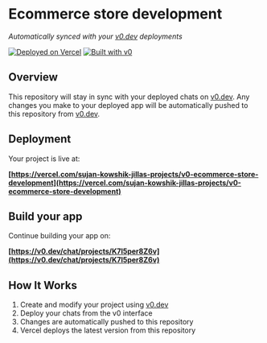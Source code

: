 # Ecommerce store development

*Automatically synced with your [v0.dev](https://v0.dev) deployments*

[![Deployed on Vercel](https://img.shields.io/badge/Deployed%20on-Vercel-black?style=for-the-badge&logo=vercel)](https://vercel.com/sujan-kowshik-jillas-projects/v0-ecommerce-store-development)
[![Built with v0](https://img.shields.io/badge/Built%20with-v0.dev-black?style=for-the-badge)](https://v0.dev/chat/projects/K7l5per8Z6v)

## Overview

This repository will stay in sync with your deployed chats on [v0.dev](https://v0.dev).
Any changes you make to your deployed app will be automatically pushed to this repository from [v0.dev](https://v0.dev).

## Deployment

Your project is live at:

**[https://vercel.com/sujan-kowshik-jillas-projects/v0-ecommerce-store-development](https://vercel.com/sujan-kowshik-jillas-projects/v0-ecommerce-store-development)**

## Build your app

Continue building your app on:

**[https://v0.dev/chat/projects/K7l5per8Z6v](https://v0.dev/chat/projects/K7l5per8Z6v)**

## How It Works

1. Create and modify your project using [v0.dev](https://v0.dev)
2. Deploy your chats from the v0 interface
3. Changes are automatically pushed to this repository
4. Vercel deploys the latest version from this repository